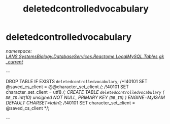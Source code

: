 ﻿---
title: deletedcontrolledvocabulary
---

# deletedcontrolledvocabulary
_namespace: [LANS.SystemsBiology.DatabaseServices.Reactome.LocalMySQL.Tables.gk_current](N-LANS.SystemsBiology.DatabaseServices.Reactome.LocalMySQL.Tables.gk_current.html)_

--
 
 DROP TABLE IF EXISTS `deletedcontrolledvocabulary`;
 /*!40101 SET @saved_cs_client = @@character_set_client */;
 /*!40101 SET character_set_client = utf8 */;
 CREATE TABLE `deletedcontrolledvocabulary` (
 `DB_ID` int(10) unsigned NOT NULL,
 PRIMARY KEY (`DB_ID`)
 ) ENGINE=MyISAM DEFAULT CHARSET=latin1;
 /*!40101 SET character_set_client = @saved_cs_client */;
 
 --




